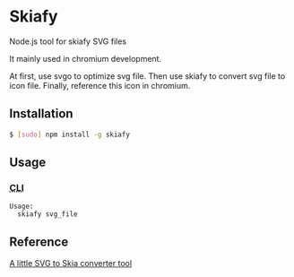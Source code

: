 # Skiafy
Node.js tool for skiafy SVG files

It mainly used in chromium development.

At first, use svgo to optimize svg file. 
Then use skiafy to convert svg file to icon file. 
Finally, reference this icon in chromium.

## Installation

```sh
$ [sudo] npm install -g skiafy
```

## Usage

### <abbr title="Command Line Interface">CLI</abbr>

```
Usage:
  skiafy svg_file
```

## Reference

[A little SVG to Skia converter tool](https://github.com/evanstade/skiafy)
